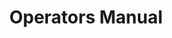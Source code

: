 ---
title: "Operators Manual"
menu:
  toc:
    parent: "operators-manual"
    weight: 1
toc: true
layout: single
---
